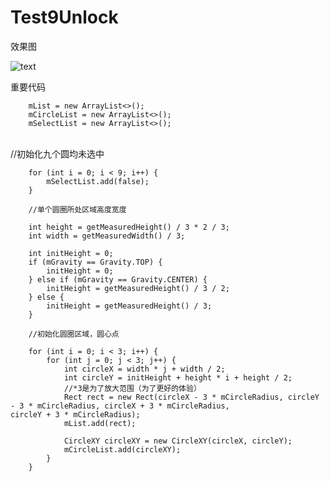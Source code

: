 # Test9Unlock

效果图

![text](https://github.com/dingqiqi/Test9Unlock/tree/master/gif/a.gif)

重要代码
       
        
        mList = new ArrayList<>();
        mCircleList = new ArrayList<>();
        mSelectList = new ArrayList<>();
        
        //初始化九个圆均未选中
        
        for (int i = 0; i < 9; i++) {
            mSelectList.add(false);
        }

        //单个圆圈所处区域高度宽度
        
        int height = getMeasuredHeight() / 3 * 2 / 3;
        int width = getMeasuredWidth() / 3;

        int initHeight = 0;
        if (mGravity == Gravity.TOP) {
            initHeight = 0;
        } else if (mGravity == Gravity.CENTER) {
            initHeight = getMeasuredHeight() / 3 / 2;
        } else {
            initHeight = getMeasuredHeight() / 3;
        }

        //初始化圆圈区域，圆心点
        
        for (int i = 0; i < 3; i++) {
            for (int j = 0; j < 3; j++) {
                int circleX = width * j + width / 2;
                int circleY = initHeight + height * i + height / 2;
                //*3是为了放大范围（为了更好的体验）
                Rect rect = new Rect(circleX - 3 * mCircleRadius, circleY - 3 * mCircleRadius, circleX + 3 * mCircleRadius,                             circleY + 3 * mCircleRadius);
                mList.add(rect);

                CircleXY circleXY = new CircleXY(circleX, circleY);
                mCircleList.add(circleXY);
            }
        }

    
